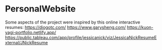 # PersonalWebsite

Some aspects of the project were inspired by this online interactive resumes:
https://diogotc.com/
https://www.garysheng.com/
https://kuon-yagi-portfolio.netlify.app/
https://public.tableau.com/app/profile/jessicanick/viz/JessicaNickResumeExternal/JNickResume
